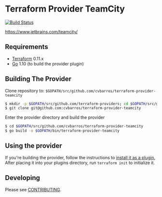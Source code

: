 Terraform Provider TeamCity
==================
[![Build Status](https://travis-ci.org/cvbarros/terraform-provider-teamcity.svg?branch=master)](https://travis-ci.org/cvbarros/terraform-provider-teamcity) 

https://www.jetbrains.com/teamcity/

Requirements
------------

-	[Terraform](https://www.terraform.io/downloads.html) 0.11.x
-	[Go](https://golang.org/doc/install) 1.10 (to build the provider plugin)

Building The Provider
---------------------

Clone repository to: `$GOPATH/src/github.com/cvbarros/terraform-provider-teamcity`

```sh
$ mkdir -p $GOPATH/src/github.com/terraform-providers; cd $GOPATH/src/github.com/cvbarros
$ git clone git@github.com:cvbarros/terraform-provider-teamcity
```

Enter the provider directory and build the provider

```sh
$ cd $GOPATH/src/github.com/cvbarros/terraform-provider-teamcity
$ go build -o $GOPATH/bin/terraform-provider-teamcity
```

Using the provider
----------------------

If you're building the provider, follow the instructions to [install it as a plugin.](https://www.terraform.io/docs/plugins/basics.html#installing-a-plugin) After placing it into your plugins directory,  run `terraform init` to initialize it.

Developing
---------------------------

Please see [CONTRIBUTING](CONTRIBUTING.MD#developing).
